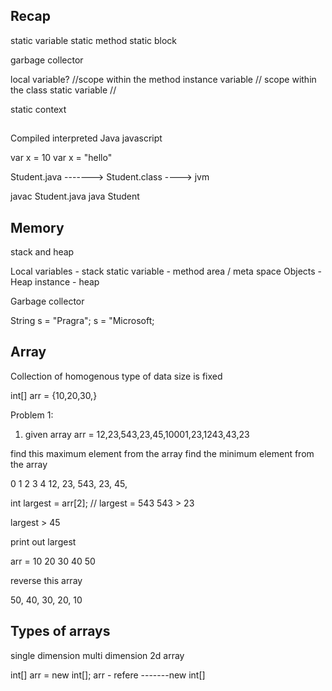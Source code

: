 ## Recap

static variable 
static method 
static block 

garbage collector 


local variable? //scope within the method 
instance variable // scope within the class 
static variable // 

static context 



## 
Compiled                interpreted 
Java                    javascript



var x = 10
var x = "hello"


Student.java    -------> Student.class   ----> jvm 


javac Student.java
java Student


## Memory 

stack and heap 

Local variables - stack 
static variable - method area / meta space 
Objects - Heap 
instance - heap 




Garbage collector 

String s = "Pragra";
s = "Microsoft;


## Array 

Collection of homogenous type of data 
size is fixed

int[] arr = {10,20,30,}


Problem 1: 

1. given array 
arr = 12,23,543,23,45,10001,23,1243,43,23

find this maximum element from the array 
find the minimum element from the array 


0   1    2   3   4
12, 23, 543, 23, 45,

int largest = arr[2]; // largest = 543
543 > 23

largest  > 45 

print out largest 






arr = 10  20  30  40  50

reverse this array 

50, 40, 30, 20, 10 


## Types of arrays
single dimension 
multi dimension 
2d array 

int[] arr = new int[];
arr - refere -------new int[]



























